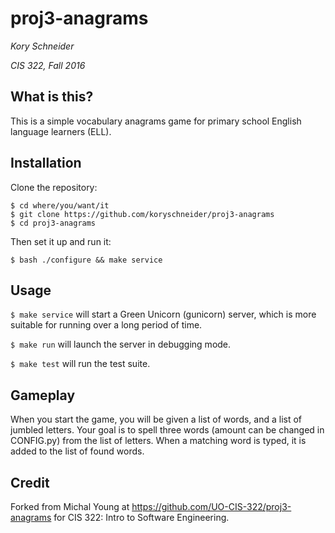 # proj3-anagrams
_Kory Schneider_

_CIS 322, Fall 2016_

## What is this?
This is a simple vocabulary anagrams game for primary school English language learners (ELL).

## Installation
Clone the repository:

    $ cd where/you/want/it
    $ git clone https://github.com/koryschneider/proj3-anagrams
    $ cd proj3-anagrams

Then set it up and run it:

    $ bash ./configure && make service

## Usage
`$ make service` will start a Green Unicorn (gunicorn) server, which is more suitable for running over a long period of time.

`$ make run` will launch the server in debugging mode.

`$ make test` will run the test suite.

## Gameplay
When you start the game, you will be given a list of words, and a list of jumbled letters. Your goal is to spell three words (amount can be changed in CONFIG.py) from the list of letters. When a matching word is typed, it is added to the list of found words.

## Credit

Forked from Michal Young at https://github.com/UO-CIS-322/proj3-anagrams for CIS 322: Intro to Software Engineering.
